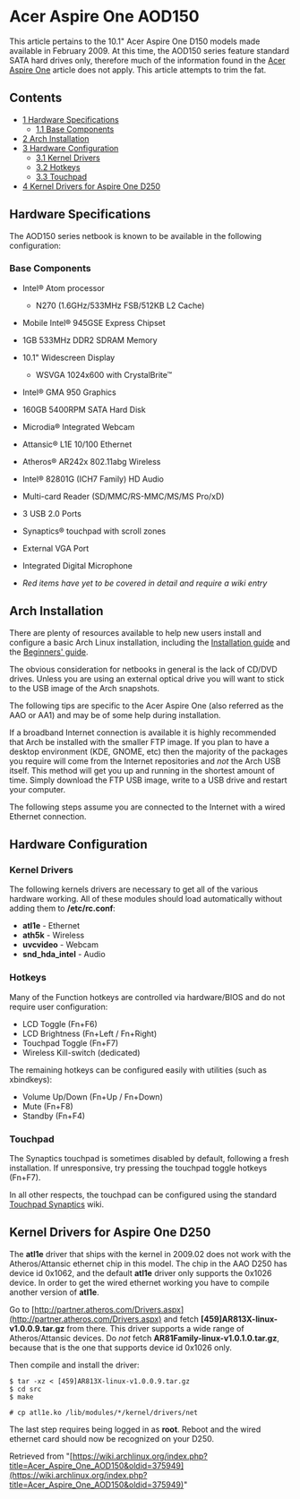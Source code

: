 # Acer Aspire One AOD150

This article pertains to the 10.1" Acer Aspire One D150 models made available in February 2009\. At this time, the AOD150 series feature standard SATA hard drives only, therefore much of the information found in the [Acer Aspire One](/index.php/Acer_Aspire_One "Acer Aspire One") article does not apply. This article attempts to trim the fat.

## Contents

*   [1 Hardware Specifications](#Hardware_Specifications)
    *   [1.1 Base Components](#Base_Components)
*   [2 Arch Installation](#Arch_Installation)
*   [3 Hardware Configuration](#Hardware_Configuration)
    *   [3.1 Kernel Drivers](#Kernel_Drivers)
    *   [3.2 Hotkeys](#Hotkeys)
    *   [3.3 Touchpad](#Touchpad)
*   [4 Kernel Drivers for Aspire One D250](#Kernel_Drivers_for_Aspire_One_D250)

## Hardware Specifications

The AOD150 series netbook is known to be available in the following configuration:

### Base Components

*   Intel® Atom processor
    *   N270 (1.6GHz/533MHz FSB/512KB L2 Cache)
*   Mobile Intel® 945GSE Express Chipset
*   1GB 533MHz DDR2 SDRAM Memory
*   10.1" Widescreen Display
    *   WSVGA 1024x600 with CrystalBrite™
*   Intel® GMA 950 Graphics
*   160GB 5400RPM SATA Hard Disk
*   Microdia® Integrated Webcam
*   Attansic® L1E 10/100 Ethernet
*   Atheros® AR242x 802.11abg Wireless
*   Intel® 82801G (ICH7 Family) HD Audio
*   Multi-card Reader (SD/MMC/RS-MMC/MS/MS Pro/xD)
*   3 USB 2.0 Ports
*   Synaptics® touchpad with scroll zones
*   External VGA Port
*   Integrated Digital Microphone

*   _Red items have yet to be covered in detail and require a wiki entry_

## Arch Installation

There are plenty of resources available to help new users install and configure a basic Arch Linux installation, including the [Installation guide](/index.php/Installation_guide "Installation guide") and the [Beginners' guide](/index.php/Beginners%27_guide "Beginners' guide").

The obvious consideration for netbooks in general is the lack of CD/DVD drives. Unless you are using an external optical drive you will want to stick to the USB image of the Arch snapshots.

The following tips are specific to the Acer Aspire One (also referred as the AAO or AA1) and may be of some help during installation.

If a broadband Internet connection is available it is highly recommended that Arch be installed with the smaller FTP image. If you plan to have a desktop environment (KDE, GNOME, etc) then the majority of the packages you require will come from the Internet repositories and _not_ the Arch USB itself. This method will get you up and running in the shortest amount of time. Simply download the FTP USB image, write to a USB drive and restart your computer.

The following steps assume you are connected to the Internet with a wired Ethernet connection.

## Hardware Configuration

### Kernel Drivers

The following kernels drivers are necessary to get all of the various hardware working. All of these modules should load automatically without adding them to **/etc/rc.conf**:

*   **atl1e** - Ethernet
*   **ath5k** - Wireless
*   **uvcvideo** - Webcam
*   **snd_hda_intel** - Audio

### Hotkeys

Many of the Function hotkeys are controlled via hardware/BIOS and do not require user configuration:

*   LCD Toggle (Fn+F6)
*   LCD Brightness (Fn+Left / Fn+Right)
*   Touchpad Toggle (Fn+F7)
*   Wireless Kill-switch (dedicated)

The remaining hotkeys can be configured easily with utilities (such as xbindkeys):

*   Volume Up/Down (Fn+Up / Fn+Down)
*   Mute (Fn+F8)
*   Standby (Fn+F4)

### Touchpad

The Synaptics touchpad is sometimes disabled by default, following a fresh installation. If unresponsive, try pressing the touchpad toggle hotkeys (Fn+F7).

In all other respects, the touchpad can be configured using the standard [Touchpad Synaptics](/index.php/Touchpad_Synaptics "Touchpad Synaptics") wiki.

## Kernel Drivers for Aspire One D250

The **atl1e** driver that ships with the kernel in 2009.02 does not work with the Atheros/Attansic ethernet chip in this model. The chip in the AAO D250 has device id 0x1062, and the default **atl1e** driver only supports the 0x1026 device. In order to get the wired ethernet working you have to compile another version of **atl1e**.

Go to [http://partner.atheros.com/Drivers.aspx](http://partner.atheros.com/Drivers.aspx) and fetch **[459]AR813X-linux-v1.0.0.9.tar.gz** from there. This driver supports a wide range of Atheros/Attansic devices. Do *not* fetch **AR81Family-linux-v1.0.1.0.tar.gz**, because that is the one that supports device id 0x1026 only.

Then compile and install the driver:

```
$ tar -xz < [459]AR813X-linux-v1.0.0.9.tar.gz
$ cd src
$ make

```

```
# cp atl1e.ko /lib/modules/*/kernel/drivers/net

```

The last step requires being logged in as **root**. Reboot and the wired ethernet card should now be recognized on your D250.

Retrieved from "[https://wiki.archlinux.org/index.php?title=Acer_Aspire_One_AOD150&oldid=375949](https://wiki.archlinux.org/index.php?title=Acer_Aspire_One_AOD150&oldid=375949)"